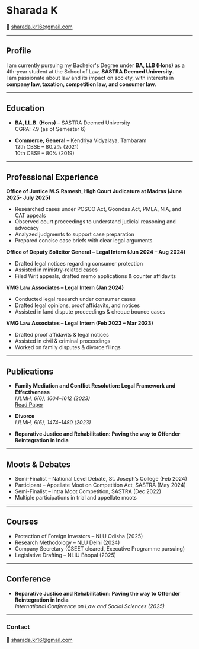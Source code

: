 # Sharada K

📧 [sharada.kr16@gmail.com](mailto:sharada.kr16@gmail.com)   

---

## Profile
I am currently pursuing my Bachelor's Degree under **BA, LLB (Hons)** as a 4th-year student at the School of Law, **SASTRA Deemed University**.  
I am passionate about law and its impact on society, with interests in **company law, taxation, competition law, and consumer law**.

---

## Education
- **BA, LL.B. (Hons)** – SASTRA Deemed University  
  CGPA: 7.9 (as of Semester 6)  

- **Commerce, General** – Kendriya Vidyalaya, Tambaram  
  12th CBSE – 80.2% (2021)  
  10th CBSE – 80% (2019)  

---

## Professional Experience
**Office of Justice M.S.Ramesh, High Court Judicature at Madras (June 2025- July 2025)**
- Researched cases under POSCO Act, Goondas Act, PMLA, NIA, and CAT appeals  
- Observed court proceedings to understand judicial reasoning and advocacy  
- Analyzed judgments to support case preparation  
- Prepared concise case briefs with clear legal arguments
  
**Office of Deputy Solicitor General – Legal Intern (Jun 2024 – Aug 2024)**  
- Drafted legal notices regarding consumer protection  
- Assisted in ministry-related cases  
- Filed Writ appeals, drafted memo applications & counter affidavits  

**VMG Law Associates – Legal Intern (Jan 2024)**  
- Conducted legal research under consumer cases  
- Drafted legal opinions, proof affidavits, and notices  
- Assisted in land dispute proceedings & cheque bounce cases  

**VMG Law Associates – Legal Intern (Feb 2023 – Mar 2023)**  
- Drafted proof affidavits & legal notices  
- Assisted in civil & criminal proceedings  
- Worked on family disputes & divorce filings  

---

## Publications
- **Family Mediation and Conflict Resolution: Legal Framework and Effectiveness**  
  *IJLMH, 6(6), 1604–1612 (2023)*  
  [Read Paper](https://doij.org/10.10000/IJLMH.116282)  

- **Divorce**  
  *IJLMH, 6(6), 1474–1480 (2023)*

- **Reparative Justice and Rehabilitation: Paving the way to Offender Reintegration in India** 

---

## Moots & Debates
- Semi-Finalist – National Level Debate, St. Joseph’s College (Feb 2024)  
- Participant – Appellate Moot on Competition Act, SASTRA (May 2024)  
- Semi-Finalist – Intra Moot Competition, SASTRA (Dec 2022)  
- Multiple participations in trial and appellate moots  

---

## Courses
- Protection of Foreign Investors – NLU Odisha (2025)  
- Research Methodology – NLU Delhi (2024)  
- Company Secretary (CSEET cleared, Executive Programme pursuing)  
- Legislative Drafting – NLIU Bhopal (2025)  

---

## Conference
- **Reparative Justice and Rehabilitation: Paving the way to Offender Reintegration in India**  
  *International Conference on Law and Social Sciences (2025)*  

---

### Contact
📧 [sharada.kr16@gmail.com](mailto:sharada.kr16@gmail.com)  
